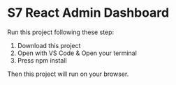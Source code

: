 # S7 React Admin Dashboard

Run this project following these step: 
1. Download this project
2. Open with VS Code & Open your terminal
3. Press npm install 

Then this project will run on your browser. 

